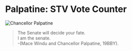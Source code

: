 # Palpatine: STV Vote Counter

![Chancellor Palpatine][palpatine]
> The Senate will decide your fate.  
> I am the senate.  
> -(Mace Windu and Chancellor Palpatine, 19BBY). 

[palpatine]: https://vignette.wikia.nocookie.net/starwars/images/9/9a/Palp_trustme.jpg/revision/latest/scale-to-width-down/250?cb=20070114040526